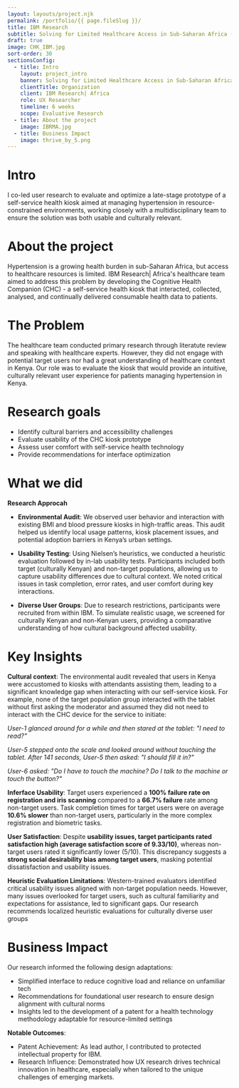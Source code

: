 ```yaml
---
layout: layouts/project.njk
permalink: /portfolio/{{ page.fileSlug }}/
title: IBM Research
subtitle: Solving for Limited Healthcare Access in Sub-Saharan Africa (Coming soon!)
draft: true
image: CHK_IBM.jpg
sort-order: 30
sectionsConfig:
  - title: Intro
    layout: project_intro
    banner: Solving for Limited Healthcare Access in Sub-Saharan Africa
    clientTitle: Organization
    client: IBM Research| Africa
    role: UX Researcher
    timeline: 6 weeks
    scope: Evaluative Research
  - title: About the project
    image: IBRMA.jpg
  - title: Business Impact
    image: thrive_by_5.png
---
```

# Intro
I co-led user research to evaluate and optimize a late-stage prototype of a self-service health kiosk aimed at managing hypertension in resource-constrained environments, working closely with a multidisciplinary team to ensure the solution was both usable and culturally relevant.


# About the project
Hypertension is a growing health burden in sub-Saharan Africa, but access to healthcare resources is limited. IBM Research| Africa's healthcare team aimed to address this problem by developing the Cognitive Health Companion (CHC) - a self-service health kiosk that  interacted, collected, analysed, and continually delivered consumable health data to patients. 


# The Problem
The healthcare team conducted primary research through literatute review and speaking with healthcare experts. However, they did not engage with potential target users nor had a great understanding of healthcare context in Kenya. Our role was to evaluate the kiosk that would provide an intuitive, culturally relevant user experience for patients managing hypertension in Kenya. 

# Research goals
- Identify cultural barriers and accessibility challenges
- Evaluate usability of the CHC kiosk prototype
- Assess user comfort with self-service health technology
- Provide recommendations for interface optimization



# What we did

**Research Approcah**
- **Environmental Audit**: We observed user behavior and interaction with existing BMI and blood pressure kiosks in high-traffic areas. This audit helped us identify local usage patterns, kiosk placement issues, and potential adoption barriers in Kenya’s urban settings.

- **Usability Testing**: Using Nielsen’s heuristics, we conducted a heuristic evaluation followed by in-lab usability tests. Participants included both target (culturally Kenyan) and non-target populations, allowing us to capture usability differences due to cultural context. We noted critical issues in task completion, error rates, and user comfort during key interactions.

- **Diverse User Groups**: Due to research restrictions, participants were recruited from within IBM. To simulate realistic usage, we screened for culturally Kenyan and non-Kenyan users, providing a comparative understanding of how cultural background affected usability.
  

# Key Insights

**Cultural context**: The environmental audit revealed that users in Kenya were accustomed to kiosks with attendants assisting them, leading to a significant knowledge gap when interacting with our self-service kiosk. For example, none of the target population group interacted with the tablet without first asking the moderator and assumed they did not need to interact with the CHC device for the service to initiate:

<em>User-1 glanced around for a while and then stared at the tablet: "I need to read?"</em>

<em>User-5 stepped onto the scale and looked around without touching the tablet. After 141 seconds, User-5 then asked: "I should fill it in?"</em>

<em>User-6 asked: "Do I have to touch the machine? Do I talk to the machine or touch the button?"</em>

**Inferface Usability**: Target users experienced a **100% failure rate on registration and iris scanning** compared to a **66.7% failure** rate among non-target users. Task completion times for target users were on average **10.6% slower** than non-target users, particularly in the more complex registration and biometric tasks.

**User Satisfaction**: Despite **usability issues, target participants rated satisfaction high (average satisfaction score of 9.33/10)**, whereas non-target users rated it significantly lower (5/10). This discrepancy suggests a **strong social desirability bias among target users**, masking potential dissatisfaction and usability issues.

**Heuristic Evaluation Limitations**: Western-trained evaluators identified critical usability issues aligned with non-target population needs. However, many issues overlooked for target users, such as cultural familiarity and expectations for assistance, led to significant gaps. Our research recommends localized heuristic evaluations for culturally diverse user groups​


# Business Impact

Our research informed the following design adaptations:

- Simplified interface to reduce cognitive load and reliance on unfamiliar tech
- Recommendations for foundational user research to ensure design alignment with cultural norms
- Insights led to the development of a patent for a health technology methodology adaptable for resource-limited settings

**Notable Outcomes**:
- Patent Achievement: As lead author, I contributed to protected intellectual property for IBM.
- Research Influence: Demonstrated how UX research drives technical innovation in healthcare, especially when tailored to the unique challenges of emerging markets.


